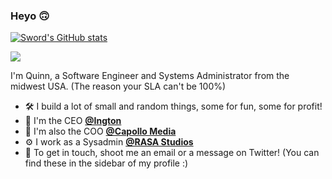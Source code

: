 ### Heyo 🙃

[![Sword's GitHub stats](https://github-readme-stats.vercel.app/api?username=Swordington&show_icons=true&count_private=true&theme=synthwave&include_all_commits=true)](https://github.com/Swordington)

[![](https://github-readme-stats.vercel.app/api/wakatime?username=e6e1f064-0dbe-4744-b2d9-aabb4f392b9f&theme=synthwave&layout=compact)](https://github.com/Swordington)

I'm Quinn, a Software Engineer and Systems Administrator from the midwest USA. (The reason your SLA can't be 100%)

 - 🛠️ I build a lot of small and random things, some for fun, some for profit!
 - 🏢 I'm the CEO [**@Ington**](https://github.com/ingtoncorp)
 - 🧰 I'm also the COO [**@Capollo Media**](https://github.com/capollomedia)
 - ⚙  I work as a Sysadmin [**@RASA Studios**](https://github.com/RASA-Studios)
 - 📧 To get in touch, shoot me an email or a message on Twitter! (You can find these in the sidebar of my profile :)
